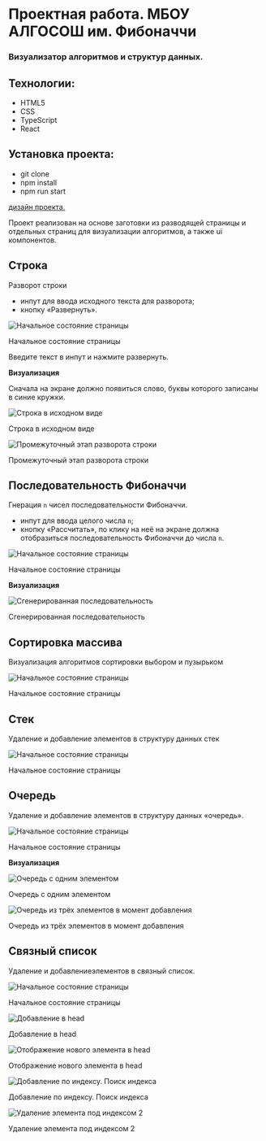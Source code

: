 # Проектная работа. МБОУ АЛГОСОШ им. Фибоначчи

### Визуализатор алгоритмов и структур данных.

## Технологии:
-	HTML5
-	CSS
-	TypeScript
-	React

## Установка проекта:
- git clone
- npm install
- npm run start


 [дизайн проекта.](https://www.figma.com/file/RIkypcTQN5d37g7RRTFid0/Algososh_external_link?node-id=0%3A1) 

Проект реализован на основе заготовки из разводящей страницы и отдельных страниц для визуализации алгоритмов, а также ui компонентов.


## Строка

Разворот строки

- инпут для ввода исходного текста для разворота;
- кнопку «Развернуть».

![Начальное состояние страницы](README_static/Untitled.png)

Начальное состояние страницы

Введите текст в инпут и нажмите развернуть. 

**Визуализация**

Сначала на экране должно появиться слово, буквы которого записаны в синие кружки. 

![Строка в исходном виде](README_static/Untitled%201.png)

Строка в исходном виде

![Промежуточный этап разворота строки](README_static/Untitled%202.png)

Промежуточный этап разворота строки

## Последовательность Фибоначчи

Гнерация `n` чисел последовательности Фибоначчи. 

- инпут для ввода целого числа `n`;
- кнопку «Рассчитать», по клику на неё на экране должна отобразиться последовательность Фибоначчи до числа `n`.

![Начальное состояние страницы](README_static/Untitled%203.png)

Начальное состояние страницы

**Визуализация**

![Сгенерированная последовательность](README_static/Untitled%204.png)

Сгенерированная последовательность


## Сортировка массива

Визуализация алгоритмов сортировки выбором и пузырьком

![Начальное состояние страницы](README_static/Untitled%205.png)

Начальное состояние страницы

## Стек

Удаление и добавление элементов в структуру данных стек

![Начальное состояние страницы](README_static/Untitled%206.png)

Начальное состояние страницы

## Очередь

Удаление и добавление элементов в структуру данных «очередь».

![Начальное состояние страницы](README_static/Untitled%207.png)

Начальное состояние страницы

**Визуализация**

![Очередь с одним элементом](README_static/Untitled%208.png)

Очередь с одним элементом

![Очередь из трёх элементов в момент добавления](README_static/Untitled%209.png)

Очередь из трёх элементов в момент добавления


## Связный список

Удаление и добавлениеэлементов в связный список. 

![Начальное состояние страницы](README_static/Untitled%2011.png)

Начальное состояние страницы

![Добавление в head](README_static/Untitled%2012.png)

Добавление в head

![Отображение нового элемента в head](README_static/Untitled%2013.png)

Отображение нового элемента в head


![Добавление по индексу. Поиск индекса](README_static/Untitled%2014.png)

Добавление по индексу. Поиск индекса

![Удаление элемента под индексом 2](README_static/Untitled%2016.png)

Удаление элемента под индексом 2


